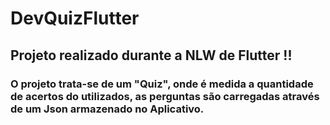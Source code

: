 # DevQuizFlutter

## Projeto realizado durante a NLW de Flutter !!

### O projeto trata-se de um "Quiz", onde é medida a quantidade de acertos do utilizados, as perguntas são carregadas através de um Json armazenado no Aplicativo.

